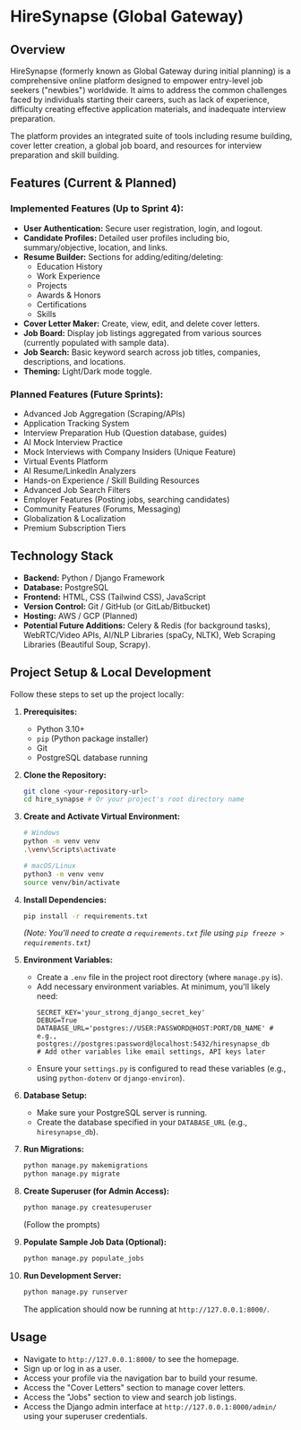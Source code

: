 # HireSynapse (Global Gateway)

## Overview

HireSynapse (formerly known as Global Gateway during initial planning) is a comprehensive online platform designed to empower entry-level job seekers ("newbies") worldwide. It aims to address the common challenges faced by individuals starting their careers, such as lack of experience, difficulty creating effective application materials, and inadequate interview preparation.

The platform provides an integrated suite of tools including resume building, cover letter creation, a global job board, and resources for interview preparation and skill building.

## Features (Current & Planned)

### Implemented Features (Up to Sprint 4):

* **User Authentication:** Secure user registration, login, and logout.
* **Candidate Profiles:** Detailed user profiles including bio, summary/objective, location, and links.
* **Resume Builder:** Sections for adding/editing/deleting:
    * Education History
    * Work Experience
    * Projects
    * Awards & Honors
    * Certifications
    * Skills
* **Cover Letter Maker:** Create, view, edit, and delete cover letters.
* **Job Board:** Display job listings aggregated from various sources (currently populated with sample data).
* **Job Search:** Basic keyword search across job titles, companies, descriptions, and locations.
* **Theming:** Light/Dark mode toggle.

### Planned Features (Future Sprints):

* Advanced Job Aggregation (Scraping/APIs)
* Application Tracking System
* Interview Preparation Hub (Question database, guides)
* AI Mock Interview Practice
* Mock Interviews with Company Insiders (Unique Feature)
* Virtual Events Platform
* AI Resume/LinkedIn Analyzers
* Hands-on Experience / Skill Building Resources
* Advanced Job Search Filters
* Employer Features (Posting jobs, searching candidates)
* Community Features (Forums, Messaging)
* Globalization & Localization
* Premium Subscription Tiers

## Technology Stack

* **Backend:** Python / Django Framework
* **Database:** PostgreSQL
* **Frontend:** HTML, CSS (Tailwind CSS), JavaScript
* **Version Control:** Git / GitHub (or GitLab/Bitbucket)
* **Hosting:** AWS / GCP (Planned)
* **Potential Future Additions:** Celery & Redis (for background tasks), WebRTC/Video APIs, AI/NLP Libraries (spaCy, NLTK), Web Scraping Libraries (Beautiful Soup, Scrapy).

## Project Setup & Local Development

Follow these steps to set up the project locally:

1.  **Prerequisites:**
    * Python 3.10+
    * `pip` (Python package installer)
    * Git
    * PostgreSQL database running

2.  **Clone the Repository:**
    ```bash
    git clone <your-repository-url>
    cd hire_synapse # Or your project's root directory name
    ```

3.  **Create and Activate Virtual Environment:**
    ```bash
    # Windows
    python -m venv venv
    .\venv\Scripts\activate

    # macOS/Linux
    python3 -m venv venv
    source venv/bin/activate
    ```

4.  **Install Dependencies:**
    ```bash
    pip install -r requirements.txt
    ```
    *(Note: You'll need to create a `requirements.txt` file using `pip freeze > requirements.txt`)*

5.  **Environment Variables:**
    * Create a `.env` file in the project root directory (where `manage.py` is).
    * Add necessary environment variables. At minimum, you'll likely need:
        ```dotenv
        SECRET_KEY='your_strong_django_secret_key'
        DEBUG=True
        DATABASE_URL='postgres://USER:PASSWORD@HOST:PORT/DB_NAME' # e.g., postgres://postgres:password@localhost:5432/hiresynapse_db
        # Add other variables like email settings, API keys later
        ```
    * Ensure your `settings.py` is configured to read these variables (e.g., using `python-dotenv` or `django-environ`).

6.  **Database Setup:**
    * Make sure your PostgreSQL server is running.
    * Create the database specified in your `DATABASE_URL` (e.g., `hiresynapse_db`).

7.  **Run Migrations:**
    ```bash
    python manage.py makemigrations
    python manage.py migrate
    ```

8.  **Create Superuser (for Admin Access):**
    ```bash
    python manage.py createsuperuser
    ```
    (Follow the prompts)

9.  **Populate Sample Job Data (Optional):**
    ```bash
    python manage.py populate_jobs
    ```

10. **Run Development Server:**
    ```bash
    python manage.py runserver
    ```
    The application should now be running at `http://127.0.0.1:8000/`.

## Usage

* Navigate to `http://127.0.0.1:8000/` to see the homepage.
* Sign up or log in as a user.
* Access your profile via the navigation bar to build your resume.
* Access the "Cover Letters" section to manage cover letters.
* Access the "Jobs" section to view and search job listings.
* Access the Django admin interface at `http://127.0.0.1:8000/admin/` using your superuser credentials.


